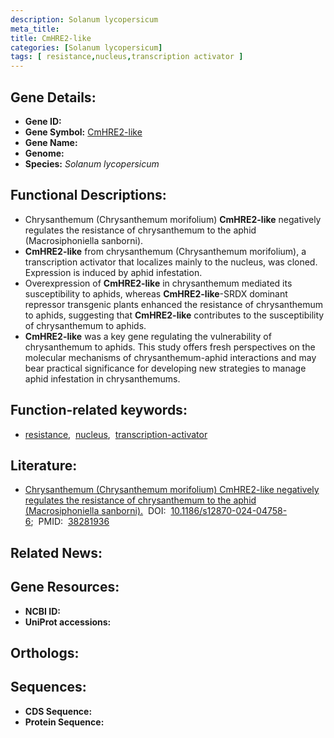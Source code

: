 ```yaml
---
description: Solanum lycopersicum
meta_title:
title: CmHRE2-like
categories: [Solanum lycopersicum]
tags: [ resistance,nucleus,transcription activator ]
---
```


## Gene Details:
- **Gene ID:** []()
- **Gene Symbol:** <u>CmHRE2-like</u>
- **Gene Name:** 
- **Genome:** []()
- **Species:** *Solanum lycopersicum*

## Functional Descriptions:
   - Chrysanthemum (Chrysanthemum morifolium) **CmHRE2-like** negatively regulates the resistance of chrysanthemum to the aphid (Macrosiphoniella sanborni).
   - **CmHRE2-like** from chrysanthemum (Chrysanthemum morifolium), a transcription activator that localizes mainly to the nucleus, was cloned. Expression is induced by aphid infestation.
   - Overexpression of **CmHRE2-like** in chrysanthemum mediated its susceptibility to aphids, whereas **CmHRE2-like**-SRDX dominant repressor transgenic plants enhanced the resistance of chrysanthemum to aphids, suggesting that **CmHRE2-like** contributes to the susceptibility of chrysanthemum to aphids.
   - **CmHRE2-like** was a key gene regulating the vulnerability of chrysanthemum to aphids. This study offers fresh perspectives on the molecular mechanisms of chrysanthemum-aphid interactions and may bear practical significance for developing new strategies to manage aphid infestation in chrysanthemums.

## Function-related keywords:
   - [resistance](/tags/resistance/),&nbsp;&nbsp;[nucleus](/tags/nucleus/),&nbsp;&nbsp;[transcription-activator](/tags/transcription-activator/)

## Literature:
   - [Chrysanthemum (Chrysanthemum morifolium) CmHRE2-like negatively regulates the resistance of chrysanthemum to the aphid (Macrosiphoniella sanborni).](https://doi.org/10.1186/s12870-024-04758-6)&nbsp;&nbsp;DOI:&nbsp;&nbsp;[10.1186/s12870-024-04758-6](https://doi.org/10.1186/s12870-024-04758-6);&nbsp;&nbsp;PMID:&nbsp;&nbsp;[38281936](https://pubmed.ncbi.nlm.nih.gov/38281936/)

## Related News:

## Gene Resources:
- **NCBI ID:**  [](https://www.ncbi.nlm.nih.gov/gene/?term=)
- **UniProt accessions:**  [](https://www.uniprot.org/uniprotkb//entry)

## Orthologs:

## Sequences:
- **CDS Sequence:**
- **Protein Sequence:**
